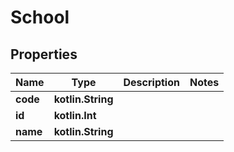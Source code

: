 
# School

## Properties
| Name | Type | Description | Notes |
| ------------ | ------------- | ------------- | ------------- |
| **code** | **kotlin.String** |  |  |
| **id** | **kotlin.Int** |  |  |
| **name** | **kotlin.String** |  |  |




